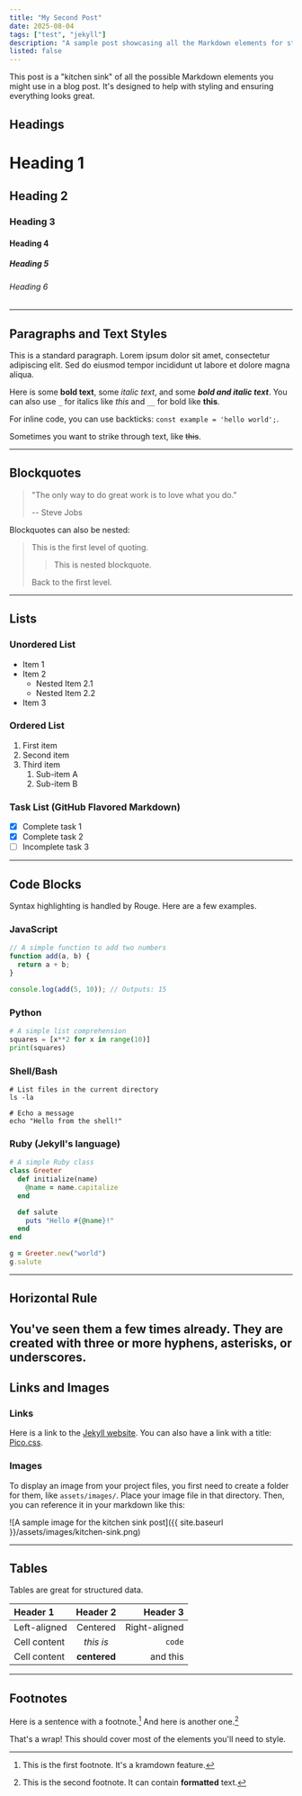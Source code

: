 ```yaml
---
title: "My Second Post"
date: 2025-08-04
tags: ["test", "jekyll"]
description: "A sample post showcasing all the Markdown elements for styling purposes. 2"
listed: false
---
```


This post is a "kitchen sink" of all the possible Markdown elements you might use in a blog post. It's designed to help with styling and ensuring everything looks great.

## Headings

# Heading 1
## Heading 2
### Heading 3
#### Heading 4
##### Heading 5
###### Heading 6

---

## Paragraphs and Text Styles

This is a standard paragraph. Lorem ipsum dolor sit amet, consectetur adipiscing elit. Sed do eiusmod tempor incididunt ut labore et dolore magna aliqua.

Here is some **bold text**, some *italic text*, and some ***bold and italic text***. You can also use `_` for italics like _this_ and `__` for bold like __this__.

For inline code, you can use backticks: `const example = 'hello world';`.

Sometimes you want to strike through text, like ~~this~~.

---

## Blockquotes

> "The only way to do great work is to love what you do."
>
> -- Steve Jobs

Blockquotes can also be nested:
> This is the first level of quoting.
>
> > This is nested blockquote.
>
> Back to the first level.

---

## Lists

### Unordered List

*   Item 1
*   Item 2
    *   Nested Item 2.1
    *   Nested Item 2.2
*   Item 3

### Ordered List

1.  First item
2.  Second item
3.  Third item
    1.  Sub-item A
    2.  Sub-item B

### Task List (GitHub Flavored Markdown)

- [x] Complete task 1
- [x] Complete task 2
- [ ] Incomplete task 3

---

## Code Blocks

Syntax highlighting is handled by Rouge. Here are a few examples.

### JavaScript

```javascript
// A simple function to add two numbers
function add(a, b) {
  return a + b;
}

console.log(add(5, 10)); // Outputs: 15
```

### Python

```python
# A simple list comprehension
squares = [x**2 for x in range(10)]
print(squares)
```

### Shell/Bash

```shell
# List files in the current directory
ls -la

# Echo a message
echo "Hello from the shell!"
```

### Ruby (Jekyll's language)

```ruby
# A simple Ruby class
class Greeter
  def initialize(name)
    @name = name.capitalize
  end

  def salute
    puts "Hello #{@name}!"
  end
end

g = Greeter.new("world")
g.salute
```

---

## Horizontal Rule

You've seen them a few times already. They are created with three or more hyphens, asterisks, or underscores.
---

## Links and Images

### Links

Here is a link to the [Jekyll website](https://jekyllrb.com/). You can also have a link with a title: [Pico.css](https://picocss.com "A minimalist CSS framework").

### Images

To display an image from your project files, you first need to create a folder for them, like `assets/images/`. Place your image file in that directory. Then, you can reference it in your markdown like this:

![A sample image for the kitchen sink post]({{ site.baseurl }}/assets/images/kitchen-sink.png)

---

## Tables

Tables are great for structured data.

| Header 1     |   Header 2   |      Header 3 |
| :----------- | :----------: | ------------: |
| Left-aligned |   Centered   | Right-aligned |
| Cell content |  *this is*   |        `code` |
| Cell content | **centered** |      and this |

---

## Footnotes

Here is a sentence with a footnote.[^1] And here is another one.[^2]

[^1]: This is the first footnote. It's a kramdown feature.
[^2]: This is the second footnote. It can contain **formatted** text.

That's a wrap! This should cover most of the elements you'll need to style.
